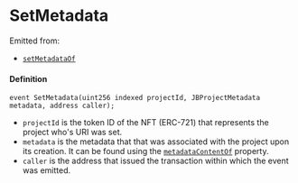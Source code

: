 # SetMetadata

Emitted from:

* [`setMetadataOf`](/docs/v4/deprecated/v3/api/contracts/jbprojects/write/setmetadataof.md)

#### Definition

```
event SetMetadata(uint256 indexed projectId, JBProjectMetadata metadata, address caller);
```

* `projectId` is the token ID of the NFT (ERC-721) that represents the project who's URI was set.
* `metadata` is the metadata that that was associated with the project upon its creation. It can be found using the [`metadataContentOf`](/docs/v4/deprecated/v3/api/contracts/jbprojects/properties/metadatacontentof.md) property.
* `caller` is the address that issued the transaction within which the event was emitted.
